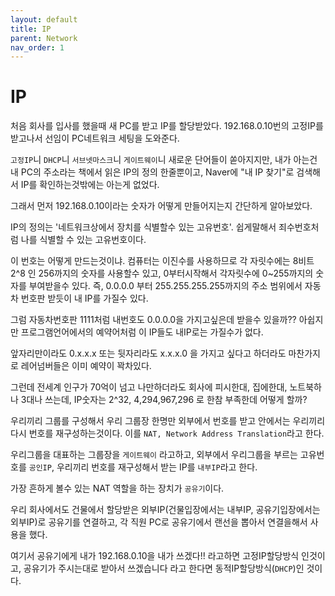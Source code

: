 ```yaml
---
layout: default
title: IP
parent: Network
nav_order: 1
---
```

# IP

처음 회사를 입사를 했을때 새 PC를 받고 IP를 할당받았다. 192.168.0.10번의 고정IP를 받고나서 선임이 PC네트워크 세팅을 도와준다.

`고정IP`니 `DHCP`니 `서브넷마스크`니 `게이트웨이`니 새로운 단어들이 쏟아지지만, 내가 아는건 내 PC의 주소라는 책에서 읽은 IP의 정의 한줄뿐이고, Naver에 "내 IP 찾기"로 검색해서 IP를 확인하는것밖에는 아는게 없었다.

그래서 먼저 192.168.0.10이라는 숫자가 어떻게 만들어지는지 간단하게 알아보았다.

IP의 정의는 '네트워크상에서 장치를 식별할수 있는 고유번호'. 쉽게말해서 죄수번호처럼 나를 식별할 수 있는 고유번호이다.

이 번호는 어떻게 만드는것이냐. 컴퓨터는 이진수를 사용하므로 각 자릿수에는 8비트 2^8 인 256까지의 숫자를 사용할수 있고, 0부터시작해서 각자릿수에 0~255까지의 숫자를 부여받을수 있다.
즉, 0.0.0.0 부터 255.255.255.255까지의 주소 범위에서 자동차 번호판 받듯이 내 IP를 가질수 있다.

그럼 자동차번호판 1111처럼 내번호도 0.0.0.0을 가지고싶은데 받을수 있을까?? 아쉽지만 프로그램언어에서의 예약어처럼 이 IP들도 내IP로는 가질수가 없다.

앞자리만이라도 0.x.x.x 또는 뒷자리라도 x.x.x.0 을 가지고 싶다고 하더라도 마찬가지로 레어넘버들은 이미 예약이 꽉차있다.


그런데 전세계 인구가 70억이 넘고 나만하더라도 회사에 피시한대, 집에한대, 노트북하나 3대나 쓰는데, IP숫자는 2^32, 4,294,967,296 로 한참 부족한데 어떻게 할까?

우리끼리 그룹를 구성해서 우리 그룹장 한명만 외부에서 번호를 받고 안에서는 우리끼리 다시 번호를 재구성하는것이다. 이를 `NAT, Network Address Translation`라고 한다.

우리그룹을 대표하는 그룹장을 `게이트웨이` 라고하고, 외부에서 우리그룹을 부르는 고유번호를 `공인IP`, 우리끼리 번호를 재구성해서 받는 IP를 `내부IP`라고 한다.

가장 흔하게 볼수 있는 NAT 역할을 하는 장치가 `공유기`이다.

우리 회사에서도 건물에서 할당받은 외부IP(건물입장에서는 내부IP, 공유기입장에서는 외부IP)로 공유기를 연결하고, 각 직원 PC로 공유기에서 랜선을 뽑아서 연결을해서 사용을 했다.

여기서 공유기에게 내가 192.168.0.10을 내가 쓰겠다!! 라고하면 고정IP할당방식 인것이고, 공유기가 주시는대로 받아서 쓰겠습니다 라고 한다면 동적IP할당방식(`DHCP`)인 것이다.



